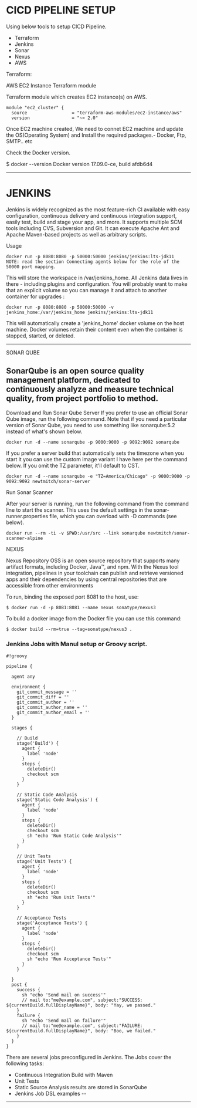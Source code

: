 ﻿# CICD PIPELINE SETUP

Using below tools to setup CICD Pipeline.
- Terraform
- Jenkins
- Sonar
- Nexus
- AWS

Terraform:

AWS EC2 Instance Terraform module

Terraform module which creates EC2 instance(s) on AWS.


```
module "ec2_cluster" {
  source                 = "terraform-aws-modules/ec2-instance/aws"
  version                = "~> 2.0"

```

Once EC2 machine created, We need to connet EC2 machine and update the OS(Operating System) and Install the required packages.- Docker, Ftp, SMTP.. etc

Check the Docker version.

$ docker --version
Docker version 17.09.0-ce, build afdb6d4


-----
# JENKINS

Jenkins is widely recognized as the most feature-rich CI available with easy configuration, continuous delivery and continuous integration support, easily test, build and stage your app, and more. It supports multiple SCM tools including CVS, Subversion and Git. It can execute Apache Ant and Apache Maven-based projects as well as arbitrary scripts.

Usage

```
docker run -p 8080:8080 -p 50000:50000 jenkins/jenkins:lts-jdk11
NOTE: read the section Connecting agents below for the role of the 50000 port mapping.
```
This will store the workspace in /var/jenkins_home. All Jenkins data lives in there - including plugins and configuration. You will probably want to make that an explicit volume so you can manage it and attach to another container for upgrades :

```
docker run -p 8080:8080 -p 50000:50000 -v jenkins_home:/var/jenkins_home jenkins/jenkins:lts-jdk11

```
This will automatically create a 'jenkins_home' docker volume on the host machine. Docker volumes retain their content even when the container is stopped, started, or deleted.


-----
SONAR QUBE

SonarQube is an open source quality management platform, dedicated to continuously analyze and measure technical quality, from project portfolio to method.
----

Download and Run Sonar Qube Server
If you prefer to use an official Sonar Qube image, run the following command. Note that if you need a particular version of Sonar Qube, you need to use something like sonarqube:5.2 instead of what's shown below.

```
docker run -d --name sonarqube -p 9000:9000 -p 9092:9092 sonarqube

```
If you prefer a server build that automatically sets the timezone when you start it you can use the custom image variant I have here per the command below. If you omit the TZ parameter, it'll default to CST.

```
docker run -d --name sonarqube -e "TZ=America/Chicago" -p 9000:9000 -p 9092:9092 newtmitch/sonar-server

```
Run Sonar Scanner

After your server is running, run the following command from the command line to start the scanner. This uses the default settings in the sonar-runner.properties file, which you can overload with -D commands (see below).

```
docker run --rm -ti -v $PWD:/usr/src --link sonarqube newtmitch/sonar-scanner-alpine 

```


NEXUS

Nexus Repository OSS is an open source repository that supports many artifact formats, including Docker, Java™, and npm. With the Nexus tool integration, pipelines in your toolchain can publish and retrieve versioned apps and their dependencies by using central repositories that are accessible from other environments


To run, binding the exposed port 8081 to the host, use:

```
$ docker run -d -p 8081:8081 --name nexus sonatype/nexus3

```

To build a docker image from the Docker file you can use this command:

```
$ docker build --rm=true --tag=sonatype/nexus3 .

```



### Jenkins Jobs with Manul setup or Groovy script.


```
#!groovy

pipeline {

  agent any

  environment {
    git_commit_message = ''
    git_commit_diff = ''
    git_commit_author = ''
    git_commit_author_name = ''
    git_commit_author_email = ''
  }

  stages {

    // Build
    stage('Build') {
      agent {
        label 'node'
      }
      steps {
        deleteDir()
        checkout scm
      }
    }

    // Static Code Analysis
    stage('Static Code Analysis') {
      agent {
        label 'node'
      }
      steps {
        deleteDir()
        checkout scm
        sh "echo 'Run Static Code Analysis'"
      }
    }

    // Unit Tests
    stage('Unit Tests') {
      agent {
        label 'node'
      }
      steps {
        deleteDir()
        checkout scm
        sh "echo 'Run Unit Tests'"
      }
    }

    // Acceptance Tests
    stage('Acceptance Tests') {
      agent {
        label 'node'
      }
      steps {
        deleteDir()
        checkout scm
        sh "echo 'Run Acceptance Tests'"
      }
    }

  }
  post {
    success {
      sh "echo 'Send mail on success'"
      // mail to:"me@example.com", subject:"SUCCESS: ${currentBuild.fullDisplayName}", body: "Yay, we passed."
    }
    failure {
      sh "echo 'Send mail on failure'"
      // mail to:"me@example.com", subject:"FAILURE: ${currentBuild.fullDisplayName}", body: "Boo, we failed."
    }
  }
}
```
There are several jobs preconfigured in Jenkins.
The Jobs cover the following tasks:

- Continuous Integration Build with Maven
- Unit Tests
- Static Source Analysis results are stored in SonarQube
- Jenkins Job DSL examples
--
---



